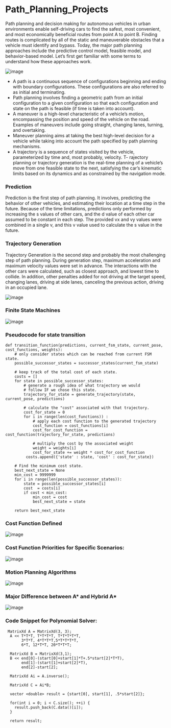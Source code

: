 # Path_Planning_Projects

Path planning and decision making for autonomous vehicles in urban environments enable self-driving cars to find the safest, most convenient, and most economically beneficial routes from point A to point B. Finding routes is complicated by all of the static and maneuverable obstacles that a vehicle must identify and bypass. Today, the major path planning approaches include the predictive control model, feasible model, and behavior-based model. Let’s first get familiar with some terms to understand how these approaches work.

![image](https://user-images.githubusercontent.com/37708330/53702229-f6a04280-3e04-11e9-95c6-26888f5b78ff.png)



- A path is a continuous sequence of configurations beginning and ending with boundary configurations. These configurations are also referred to as initial and terminating.
- Path planning involves finding a geometric path from an initial configuration to a given configuration so that each configuration and state on the path is feasible (if time is taken into account).
- A maneuver is a high-level characteristic of a vehicle’s motion, encompassing the position and speed of the vehicle on the road. Examples of maneuvers include going straight, changing lanes, turning, and overtaking.
- Maneuver planning aims at taking the best high-level decision for a vehicle while taking into account the path specified by path planning mechanisms.
- A trajectory is a sequence of states visited by the vehicle, parameterized by time and, most probably, velocity.
T- rajectory planning or trajectory generation is the real-time planning of a vehicle’s move from one feasible state to the next, satisfying the car’s kinematic limits based on its dynamics and as constrained by the navigation mode.


### Prediction
Prediction is the first step of path planning. It involves, predicting the behavior of other vehicles, and estimating their location at a time step in the future. Because of the time limitations, predictions only performed by increasing the s values of other cars, and the d value of each other car assumed to be constant in each step. The provided vx and vy values were combined in a single v, and this v value used to calculate the s value in the future.

### Trajectory Generation
Trajectory Generation is the second step and probably the most challenging step of path planning. During generation step, maximum acceleration and maximum velocity values were set in advance. The interactions with the other cars were calculated, such as closest approach, and lowest time to collide. In addition, other penalties added for not driving at the target speed, changing lanes, driving at side lanes, canceling the previous action, driving in an occupied lane.

![image](https://user-images.githubusercontent.com/37708330/53702249-29e2d180-3e05-11e9-82ea-c99735b90cbe.png)



### Finite State Machines

![image](https://user-images.githubusercontent.com/37708330/53702329-0bc9a100-3e06-11e9-80c7-f48eb9fa8072.png)


### Pseudocode for state transition

```
def transition_function(predictions, current_fsm_state, current_pose, cost_functions, weights):
    # only consider states which can be reached from current FSM state.
    possible_successor_states = successor_states(current_fsm_state)

    # keep track of the total cost of each state.
    costs = []
    for state in possible_successor_states:
        # generate a rough idea of what trajectory we would
        # follow IF we chose this state.
        trajectory_for_state = generate_trajectory(state, current_pose, predictions)

        # calculate the "cost" associated with that trajectory.
        cost_for_state = 0
        for i in range(len(cost_functions)) :
            # apply each cost function to the generated trajectory
            cost_function = cost_functions[i]
            cost_for_cost_function = cost_function(trajectory_for_state, predictions)

            # multiply the cost by the associated weight
            weight = weights[i]
            cost_for_state += weight * cost_for_cost_function
         costs.append({'state' : state, 'cost' : cost_for_state})

    # Find the minimum cost state.
    best_next_state = None
    min_cost = 9999999
    for i in range(len(possible_successor_states)):
        state = possible_successor_states[i]
        cost  = costs[i]
        if cost < min_cost:
            min_cost = cost
            best_next_state = state 

    return best_next_state

```
### Cost Function Defined

![image](https://user-images.githubusercontent.com/37708330/53994408-8b22e180-4132-11e9-8a6a-267e1094d312.png)

### Cost Function Priorities for Specific Scenarios:

![image](https://user-images.githubusercontent.com/37708330/54076423-c563be80-42ab-11e9-98cd-1887956e1b35.png)


### Motion Planning Algorithms
![image](https://user-images.githubusercontent.com/37708330/54482564-cebdcf80-4845-11e9-93ff-8df0a8787813.png)

### Major Difference between A* and Hybrid A*
![image](https://user-images.githubusercontent.com/37708330/54488032-30f5ef00-489d-11e9-81c7-1ac631e596e4.png)

### Code Snippet for Polynomial Solver:
```
 MatrixXd A = MatrixXd(3, 3);
  A << T*T*T, T*T*T*T, T*T*T*T*T,
       3*T*T, 4*T*T*T,5*T*T*T*T,
       6*T, 12*T*T, 20*T*T*T;
    
  MatrixXd B = MatrixXd(3,1);     
  B << end[0]-(start[0]+start[1]*T+.5*start[2]*T*T),
       end[1]-(start[1]+start[2]*T),
       end[2]-start[2];
          
  MatrixXd Ai = A.inverse();
  
  MatrixXd C = Ai*B;
  
  vector <double> result = {start[0], start[1], .5*start[2]};

  for(int i = 0; i < C.size(); ++i) {
    result.push_back(C.data()[i]);
  }

  return result;
```


